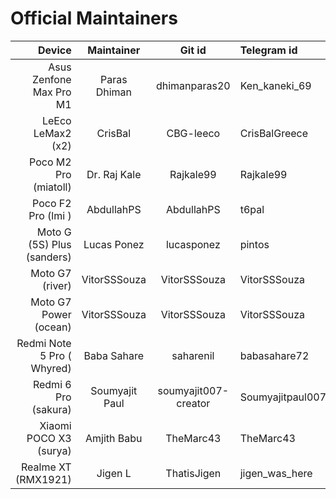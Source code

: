 # Official Maintainers

Device                         | Maintainer     | Git id              | Telegram id
------------------------------:|:--------------:|:-------------------:|:-------------
Asus Zenfone Max Pro M1        |  Paras Dhiman  |      dhimanparas20  | Ken_kaneki_69
LeEco LeMax2 (x2)              |   CrisBal      |       CBG-leeco     | CrisBalGreece
Poco M2 Pro (miatoll)          |  Dr. Raj Kale  |       Rajkale99     | Rajkale99
Poco F2 Pro (lmi    )          |  AbdullahPS    |      AbdullahPS     | t6pal
Moto G (5S) Plus (sanders)     |  Lucas Ponez   |      lucasponez     | pintos
Moto G7 (river)                |  VitorSSSouza  |      VitorSSSouza   | VitorSSSouza
Moto G7 Power (ocean)          |  VitorSSSouza  |      VitorSSSouza   | VitorSSSouza
Redmi Note 5 Pro ( Whyred)     | Baba Sahare    |       saharenil     | babasahare72
Redmi 6 Pro (sakura)           | Soumyajit Paul | soumyajit007-creator| Soumyajitpaul007
Xiaomi POCO X3 (surya)         |  Amjith Babu   |      TheMarc43      | TheMarc43
Realme XT (RMX1921)            |  Jigen L       |      ThatisJigen    | jigen_was_here
